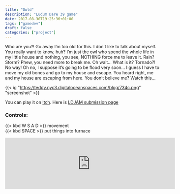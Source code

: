```yaml
---
title: "Owld"
description: "Ludum Dare 39 game"
date: 2017-08-30T19:25:36+01:00
tags: ["gamedev"]
draft: false
categories: ["project"]
---
```


Who are you?! Go away I’m too old for this. I don’t like to talk about myself. You really want to know, huh? I’m just the owl who spend the whole life in my little house and nothing, you see, NOTHING force me to leave it. Rain? Storm? Phew, you need more to break me. Oh wait… What is it? Tornado?! No way! Oh no, I suppose it’s going to be flood very soon… I guess I have to move my old bones and go to my house and escape. You heard right, me and my house are escaping from here. You don’t believe me? Watch this…

{{< ig "https://teddy.nyc3.digitaloceanspaces.com/blog/734c.png" "screenshot" >}}

You can play it on [Itch](https://teddydd.itch.io/owld). Here is [LDJAM submission page](https://ldjam.com/events/ludum-dare/39/owld)


### Controls:

{{< kbd W S A D >}} movement <br>
{{< kbd SPACE >}} put things into furnace


<iframe frameborder="0" src="https://itch.io/embed/164155" width="552" height="167"></iframe>

<br>
